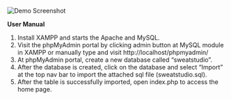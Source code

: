 ![Demo Screenshot](./img/SweatStudio。jpg)

**User Manual**  
1. Install XAMPP and starts the Apache and MySQL.
2. Visit the phpMyAdmin portal by clicking admin button at MySQL module in XAMPP or manually type and visit http://localhost/phpmyadmin/
3. At phpMyAdmin portal, create a new database called “sweatstudio”.
4. After the database is created, click on the database and select “Import” at the top nav bar to import the attached sql file (sweatstudio.sql).
5. After the table is successfully imported, open index.php to access the home page.
